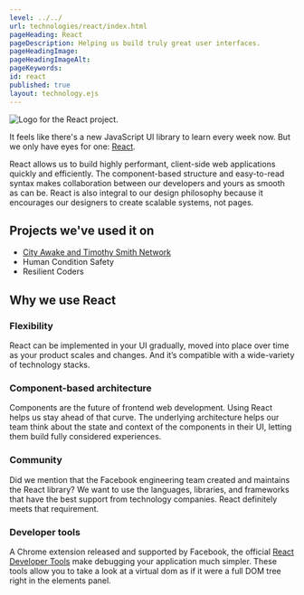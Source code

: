 ```yaml
---
level: ../../
url: technologies/react/index.html
pageHeading: React
pageDescription: Helping us build truly great user interfaces.
pageHeadingImage:
pageHeadingImageAlt:
pageKeywords:
id: react
published: true
layout: technology.ejs
---
```


<div class="card-image--hang-right-wide">
  <img src="../../images/technology-icons/react-logo.svg" alt="Logo for the React project." />
</div>

<p>It feels like there's a new JavaScript UI library to learn every week now. But we only have eyes for one: <a href="https://facebook.github.io/react/">React</a>.</p>

<p>React allows us to build highly performant, client-side web applications quickly and efficiently. The component-based structure and easy-to-read syntax makes collaboration between our developers and yours as smooth as can be. React is also integral to our design philosophy because it encourages our designers to create scalable systems, not pages.</p>

<h2 class="text-heading-two">Projects we've used it on</h2>

<ul>
  <li><a href="../../case_study/social_good_calendar">City Awake and Timothy Smith Network</a></li>
  <li>Human Condition Safety</li>
  <li>Resilient Coders</li>
</ul>

<h2 class="text-heading-two">Why we use React</h2>

<h3 class="text-heading-three">Flexibility</h3>

<p>React can be implemented in your UI gradually, moved into place over time as your product scales and changes. And it’s compatible with a wide-variety of technology stacks.</p>

<h3 class="text-heading-three">Component-based architecture</h3>

<p>Components are the future of frontend web development. Using React helps us stay ahead of that curve. The underlying architecture helps our team think about the state and context of the components in their UI, letting them build fully considered experiences.</p>

<h3 class="text-heading-three">Community</h3>

<p>Did we mention that the Facebook engineering team created and maintains the React library? We want to use the languages, libraries, and frameworks that have the best support from technology companies. React definitely meets that requirement.</p>

<h3 class="text-heading-three">Developer tools</h3>

<p>A Chrome extension released and supported by Facebook, the official <a href="https://chrome.google.com/webstore/detail/react-developer-tools/fmkadmapgofadopljbjfkapdkoienihi?hl=en">React Developer Tools</a> make debugging your application much simpler. These tools allow you to take a look at a virtual dom as if it were a full DOM tree right in the elements panel.</p>
